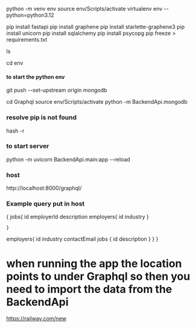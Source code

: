 python -m venv env
source env/Scripts/activate
virtualenv env --python=python3.12

pip install fastapi
pip install graphene
pip install starlette-graphene3
pip install unicorn
pip install sqlalchemy
pip install psycopg
pip freeze > requirements.txt

ls

cd env
#### to start the python env
git push --set-upstream origin mongodb

cd Graphql
source env/Scripts/activate
python -m BackendApi.mongodb
### resolve pip is not found
hash -r

### to start server
python -m uvicorn BackendApi.main:app --reload


### host
http://localhost:8000/graphql/

### Example query put in host

{
    jobs{
        id
    employerId
    description
    employers{
        id
        industry
    }

    }
employers{
    id
    industry
    contactEmail
    jobs {
        id
        description
    }
}
}


# when running the app the location points to under Graphql so then you need to import the data from the BackendApi
https://railway.com/new
